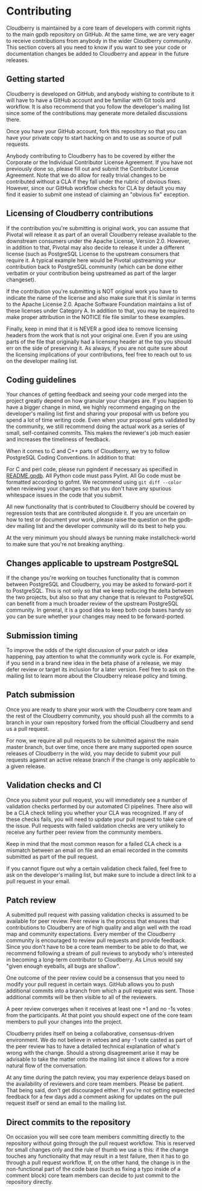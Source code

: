 # Contributing

Cloudberry is maintained by a core team of developers with commit rights to the main gpdb repository on GitHub. At the same time, we are very eager to receive contributions from anybody in the wider Cloudberry community. This section covers all you need to know if you want to see your code or documentation changes be added to Cloudberry and appear in the future releases.

## Getting started

Cloudberry is developed on GitHub, and anybody wishing to contribute to it will have to have a GitHub account and be familiar with Git tools and workflow. It is also recommend that you follow the developer's mailing list since some of the contributions may generate more detailed discussions there.

Once you have your GitHub account, fork this repository so that you can have your private copy to start hacking on and to use as source of pull requests.

Anybody contributing to Cloudberry has to be covered by either the Corporate or the Individual Contributor License Agreement. If you have not previously done so, please fill out and submit the Contributor License Agreement. Note that we do allow for really trivial changes to be contributed without a CLA if they fall under the rubric of obvious fixes. However, since our GitHub workflow checks for CLA by default you may find it easier to submit one instead of claiming an "obvious fix" exception.

## Licensing of Cloudberry contributions

If the contribution you're submitting is original work, you can assume that Pivotal will release it as part of an overall Cloudberry release available to the downstream consumers under the Apache License, Version 2.0. However, in addition to that, Pivotal may also decide to release it under a different license (such as PostgreSQL License to the upstream consumers that require it. A typical example here would be Pivotal upstreaming your contribution back to PostgreSQL community (which can be done either verbatim or your contribution being upstreamed as part of the larger changeset).

If the contribution you're submitting is NOT original work you have to indicate the name of the license and also make sure that it is similar in terms to the Apache License 2.0. Apache Software Foundation maintains a list of these licenses under Category A. In addition to that, you may be required to make proper attribution in the NOTICE file file similar to these examples.

Finally, keep in mind that it is NEVER a good idea to remove licensing headers from the work that is not your original one. Even if you are using parts of the file that originally had a licensing header at the top you should err on the side of preserving it. As always, if you are not quite sure about the licensing implications of your contributions, feel free to reach out to us on the developer mailing list.

## Coding guidelines

Your chances of getting feedback and seeing your code merged into the project greatly depend on how granular your changes are. If you happen to have a bigger change in mind, we highly recommend engaging on the developer's mailing list first and sharing your proposal with us before you spend a lot of time writing code. Even when your proposal gets validated by the community, we still recommend doing the actual work as a series of small, self-contained commits. This makes the reviewer's job much easier and increases the timeliness of feedback.

When it comes to C and C++ parts of Cloudberry, we try to follow PostgreSQL Coding Conventions. In addition to that:

For C and perl code, please run pgindent if necessary as specified in [README.gpdb](/src/tools/pgindent/README.gpdb).
All Python code must pass Pylint.
All Go code must be formatted according to gofmt.
We recommend using `git diff --color` when reviewing your changes so that you don't have any spurious whitespace issues in the code that you submit.

All new functionality that is contributed to Cloudberry should be covered by regression tests that are contributed alongside it. If you are uncertain on how to test or document your work, please raise the question on the gpdb-dev mailing list and the developer community will do its best to help you.

At the very minimum you should always be running make installcheck-world to make sure that you're not breaking anything.

## Changes applicable to upstream PostgreSQL

If the change you're working on touches functionality that is common between PostgreSQL and Cloudberry, you may be asked to forward-port it to PostgreSQL. This is not only so that we keep reducing the delta between the two projects, but also so that any change that is relevant to PostgreSQL can benefit from a much broader review of the upstream PostgreSQL community. In general, it is a good idea to keep both code bases handy so you can be sure whether your changes may need to be forward-ported.

## Submission timing

To improve the odds of the right discussion of your patch or idea happening, pay attention to what the community work cycle is. For example, if you send in a brand new idea in the beta phase of a release, we may defer review or target its inclusion for a later version. Feel free to ask on the mailing list to learn more about the Cloudberry release policy and timing.

## Patch submission

Once you are ready to share your work with the Cloudberry core team and the rest of the Cloudberry community, you should push all the commits to a branch in your own repository forked from the official Cloudberry and send us a pull request.

For now, we require all pull requests to be submitted against the main master branch, but over time, once there are many supported open source releases of Cloudberry in the wild, you may decide to submit your pull requests against an active release branch if the change is only applicable to a given release.

## Validation checks and CI

Once you submit your pull request, you will immediately see a number of validation checks performed by our automated CI pipelines. There also will be a CLA check telling you whether your CLA was recognized. If any of these checks fails, you will need to update your pull request to take care of the issue. Pull requests with failed validation checks are very unlikely to receive any further peer review from the community members.

Keep in mind that the most common reason for a failed CLA check is a mismatch between an email on file and an email recorded in the commits submitted as part of the pull request.

If you cannot figure out why a certain validation check failed, feel free to ask on the developer's mailing list, but make sure to include a direct link to a pull request in your email.

## Patch review

A submitted pull request with passing validation checks is assumed to be available for peer review. Peer review is the process that ensures that contributions to Cloudberry are of high quality and align well with the road map and community expectations. Every member of the Cloudberry community is encouraged to review pull requests and provide feedback. Since you don't have to be a core team member to be able to do that, we recommend following a stream of pull reviews to anybody who's interested in becoming a long-term contributor to Cloudberry. As Linus would say "given enough eyeballs, all bugs are shallow".

One outcome of the peer review could be a consensus that you need to modify your pull request in certain ways. GitHub allows you to push additional commits into a branch from which a pull request was sent. Those additional commits will be then visible to all of the reviewers.

A peer review converges when it receives at least one +1 and no -1s votes from the participants. At that point you should expect one of the core team members to pull your changes into the project.

Cloudberry prides itself on being a collaborative, consensus-driven environment. We do not believe in vetoes and any -1 vote casted as part of the peer review has to have a detailed technical explanation of what's wrong with the change. Should a strong disagreement arise it may be advisable to take the matter onto the mailing list since it allows for a more natural flow of the conversation.

At any time during the patch review, you may experience delays based on the availability of reviewers and core team members. Please be patient. That being said, don't get discouraged either. If you're not getting expected feedback for a few days add a comment asking for updates on the pull request itself or send an email to the mailing list.

## Direct commits to the repository

On occasion you will see core team members committing directly to the repository without going through the pull request workflow. This is reserved for small changes only and the rule of thumb we use is this: if the change touches any functionality that may result in a test failure, then it has to go through a pull request workflow. If, on the other hand, the change is in the non-functional part of the code base (such as fixing a typo inside of a comment block) core team members can decide to just commit to the repository directly.
